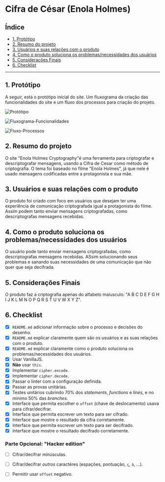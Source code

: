 # Cifra de César (Enola Holmes)

## Índice

* [1. Protótipo](#1-protótipo)
* [2. Resumo do projeto](#2-resumo-do-projeto)
* [3. Usuários e suas relações com o produto](#3-usuários-e-suas-relações-com-o-produto)
* [4. Como o produto soluciona os problemas/necessidades dos usuários](#4-como-o-produto-soluciona-os-problemas-/-necessidades-dos-usuários)
* [5. Considerações Finais](#5-considerações-finais)
* [6. Checklist](#6-checklist)

***

## 1. Protótipo

A seguir, está o protótipo inicial do site. Um fluxograma da criação das funcionalidades do site e um fluxo dos processos para criação do projeto.

![Protótipo](https://github.com/LauraDeperon/SAP005-cipher.github/blob/master/img-readme/Prototipo%20Cifra%20de%20Cesar_pages-to-jpg-0001.jpg)

![Fluxograma-Funcionalidades](https://github.com/LauraDeperon/SAP005-cipher.github/blob/master/img-readme/Fluxograma%20Funcionalidade%20-%20Cifra%20de%20Cesar_pages-to-jpg-0001.jpg)

![Fluxo-Processos](https://github.com/LauraDeperon/SAP005-cipher.github/blob/master/img-readme/Fluxo%20do%20Processo%20-%20Cifra%20de%20Cesar_pages-to-jpg-0001.jpg)

## 2. Resumo do projeto

O site "Enola Holmes Cryptography"é uma ferramenta para criptografar e descriptografar mensagens, usando a Cifra de Cesar como método de criptografia. O tema foi baseado no filme "Enola Holmes", já que nele é usado mensagens codificadas entre a protagonista e sua mãe.

## 3. Usuários e suas relações com o produto

O produto foi criado com foco em usuários que desejam ter uma experiência de comunicação criptografada igual a protagonista do filme. Assim podem tanto enviar mensagens criptografadas, como descriptografas mensagens recebidas.

## 4. Como o produto soluciona os problemas/necessidades dos usuários

O usuário pode tanto enviar mensagens criptografadas, como descriptografas mensagens recebidas. ASsim solucionando seus problemas e sanando suas necessidades de uma comunicação que não quer que seja decifrada.

## 5. Considerações Finais

O produto faz a criptografia apenas do alfabeto maíusculo: "A B C D E F G H I J K L M N O P Q R S T U V W X Y Z". 

## 6. Checklist

* [X] `README.md` adicionar informação sobre o processo e decisões do desenho.
* [X] `README.md` explicar claramente quem são os usuários e as suas relações
  com o produto.
* [X] `README.md` explicar claramente como o produto soluciona os
  problemas/necessidades dos usuários.
* [X] Usar VanillaJS.
* [X] **Não** usar `this`.
* [X] Implementar `cipher.encode`.
* [X] Implementar `cipher.decode`.
* [X] Passar o linter com a configuração definida.
* [X] Passar as provas unitárias.
* [X] Testes unitários cubrindo 70% dos _statements_, _functions_ e _lines_, e
  no mínimo 50% das _branches_.
* [X] Interface que permita escolher o `offset` (chave de deslocamento) usava
  para cifrar/decifrar.
* [X] Interface que permita escrever um texto para ser cifrado.
* [X] Interface que mostre o resultado da cifra corretamente.
* [X] Interface que permita escrever um texto para ser decifrado.
* [X] Interface que mostre o resultado decifrado corretamente.

### Parte Opcional: "Hacker edition"

* [ ] Cifrar/decifrar minúsculas.
* [ ] Cifrar/decifrar _outros_ caractéres (espações, pontuação, `ç`, `á`, ...).
* [ ] Permitir usar `offset` negativo.

